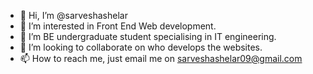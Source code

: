 - 👋 Hi, I’m @sarveshashelar
- 👀 I’m interested in Front End Web development.
- 🌱 I’m BE undergraduate student specialising in IT engineering.
- 💞️ I’m looking to collaborate on who develops the websites.
- 📫 How to reach me, just email me on sarveshashelar09@gmail.com

<!---
sarveshashelar/sarveshashelar is a ✨ special ✨ repository because its `README.md` (this file) appears on your GitHub profile.
You can click the Preview link to take a look at your changes.
--->

